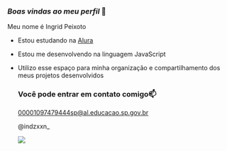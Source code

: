 ### _Boas vindas ao meu perfil_ 🍒

Meu nome é Ingrid Peixoto

- Estou estudando na [Alura](https://www.alura.com.br)
- Estou me desenvolvendo na linguagem JavaScript
- Utilizo esse espaço para minha organização e compartilhamento dos meus projetos desenvolvidos

  ### Você pode entrar em contato comigo📫

  00001097479444sp@al.educacao.sp.gov.br

  @indzxxn_

  ![](https://media1.tenor.com/m/js8GmoUH938AAAAC/my-little-pony-falling.gif)
